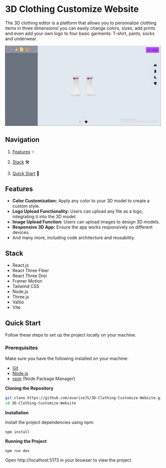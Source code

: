 # 3D Clothing Customize Website

The 3D clothing editor is a platform that allows you to personalize clothing items in three dimensions! you can easily change colors, sizes, add prints and even add your own logo to four basic garments: T-shirt, pants, socks and underwear.

![Preview](/src/public/image/website.jpg)

## Navigation

1. [Features](#features) ✨

2. [Stack](#stack) 🛠️

3. [Quick Start](#quick-start) 🚀

## Features

- **Color Customization:** Apply any color to your 3D model to create a custom style.
- **Logo Upload Functionality:** Users can upload any file as a logo, integrating it into the 3D model.
- **Image Upload Function:** Users can upload images to design 3D models.
- **Responsive 3D App:** Ensure the app works responsively on different devices.
- And many more, including code architecture and reusability.

## Stack

- React.js
- React Three Fiber
- React Three Drei
- Framer Motion
- Tailwind CSS
- Node.js
- Three.js
- Valtio
- Vite

## Quick Start

Follow these steps to set up the project locally on your machine.

### Prerequisites

Make sure you have the following installed on your machine:

- [Git](https://git-scm.com/downloads)
- [Node.js](https://nodejs.org/en)
- [npm](https://www.npmjs.com/) (Node Package Manager)

**Cloning the Repository**

```sh
git clone https://github.com/avariceJS/3D-Clothing-Customize-Website.git
cd 3D-Clothing-Customize-Website
```

**Installation**

Install the project dependencies using npm:

```
npm install
```

**Running the Project**

```
npm run dev
```

Open http://localhost:5173 in your browser to view the project.
